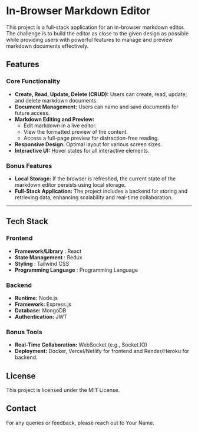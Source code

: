 # In-Browser Markdown Editor

This project is a full-stack application for an in-browser markdown editor. The challenge is to build the editor as close to the given design as possible while providing users with powerful features to manage and preview markdown documents effectively.

## Features

### Core Functionality

- **Create, Read, Update, Delete (CRUD):** Users can create, read, update, and delete markdown documents.
- **Document Management:** Users can name and save documents for future access.
- **Markdown Editing and Preview:**
  - Edit markdown in a live editor.
  - View the formatted preview of the content.
  - Access a full-page preview for distraction-free reading.
- **Responsive Design:** Optimal layout for various screen sizes.
- **Interactive UI:** Hover states for all interactive elements.

### Bonus Features

- **Local Storage:** If the browser is refreshed, the current state of the markdown editor persists using local storage.
- **Full-Stack Application:** The project includes a backend for storing and retrieving data, enhancing scalability and real-time collaboration.

---

## Tech Stack

### Frontend

- **Framework/Library** : React
- **State Management** : Redux
- **Styling** : Tailwind CSS
- **Programming Language** : Programming Language

### Backend

- **Runtime:** Node.js
- **Framework:** Express.js
- **Database:** MongoDB
- **Authentication:** JWT

### Bonus Tools

- **Real-Time Collaboration:** WebSocket (e.g., Socket.IO)
- **Deployment:** Docker, Vercel/Netlify for frontend and Render/Heroku for backend.

## License

This project is licensed under the MIT License.

## Contact

For any queries or feedback, please reach out to Your Name.
